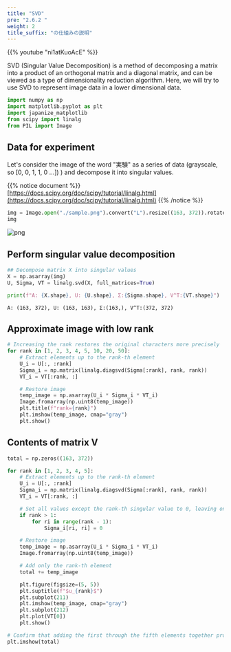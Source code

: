 ```yaml
---
title: "SVD"
pre: "2.6.2 "
weight: 2
title_suffix: "の仕組みの説明"
---
```


{{% youtube "ni1atKuoAcE" %}}

<div class="pagetop-box">
    <p>SVD (Singular Value Decomposition) is a method of decomposing a matrix into a product of an orthogonal matrix and a diagonal matrix, and can be viewed as a type of dimensionality reduction algorithm. Here, we will try to use SVD to represent image data in a lower dimensional data.</p>
</div>

```python
import numpy as np
import matplotlib.pyplot as plt
import japanize_matplotlib
from scipy import linalg
from PIL import Image
```

## Data for experiment

Let's consider the image of the word "実験" as a series of data (grayscale, so [0, 0, 1, 1, 0 ...]) ) and decompose it into singular values.

{{% notice document %}}
[https://docs.scipy.org/doc/scipy/tutorial/linalg.html](https://docs.scipy.org/doc/scipy/tutorial/linalg.html)
{{% /notice %}}


```python
img = Image.open("./sample.png").convert("L").resize((163, 372)).rotate(90, expand=True)
img
```


    
![png](/images/basic/dimensionality_reduction/SVD_files/SVD_4_0.png)
    


## Perform singular value decomposition


```python
## Decompose matrix X into singular values
X = np.asarray(img)
U, Sigma, VT = linalg.svd(X, full_matrices=True)

print(f"A: {X.shape}, U: {U.shape}, Σ:{Sigma.shape}, V^T:{VT.shape}")
```

    A: (163, 372), U: (163, 163), Σ:(163,), V^T:(372, 372)


## Approximate image with low rank


```python
# Increasing the rank restores the original characters more precisely
for rank in [1, 2, 3, 4, 5, 10, 20, 50]:
    # Extract elements up to the rank-th element
    U_i = U[:, :rank]
    Sigma_i = np.matrix(linalg.diagsvd(Sigma[:rank], rank, rank))
    VT_i = VT[:rank, :]

    # Restore image
    temp_image = np.asarray(U_i * Sigma_i * VT_i)
    Image.fromarray(np.uint8(temp_image))
    plt.title(f"rank={rank}")
    plt.imshow(temp_image, cmap="gray")
    plt.show()
```

## Contents of matrix V


```python
total = np.zeros((163, 372))

for rank in [1, 2, 3, 4, 5]:
    # Extract elements up to the rank-th element
    U_i = U[:, :rank]
    Sigma_i = np.matrix(linalg.diagsvd(Sigma[:rank], rank, rank))
    VT_i = VT[:rank, :]

    # Set all values except the rank-th singular value to 0, leaving only the rank-th element.
    if rank > 1:
        for ri in range(rank - 1):
            Sigma_i[ri, ri] = 0

    # Restore image
    temp_image = np.asarray(U_i * Sigma_i * VT_i)
    Image.fromarray(np.uint8(temp_image))

    # Add only the rank-th element
    total += temp_image

    plt.figure(figsize=(5, 5))
    plt.suptitle(f"$u_{rank}$")
    plt.subplot(211)
    plt.imshow(temp_image, cmap="gray")
    plt.subplot(212)
    plt.plot(VT[0])
    plt.show()
```


```python
# Confirm that adding the first through the fifth elements together properly restores the original image
plt.imshow(total)
```
